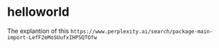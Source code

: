 # helloworld

The explantion of this `https://www.perplexity.ai/search/package-main-import-LefF2eMoSUufxIHPSQTOfw`